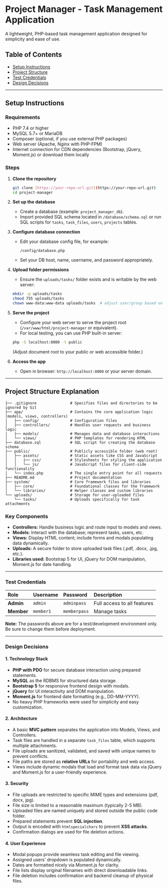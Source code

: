 # Project Manager - Task Management Application

A lightweight, PHP-based task management application designed for simplicity and ease of use.

## Table of Contents
* [Setup Instructions](#setup-instructions)
* [Project Structure](#project-structure)
* [Test Credentials](#test-credentials)
* [Design Decisions](#design-decisions)

---

## Setup Instructions

### Requirements
* PHP 7.4 or higher
* MySQL 5.7+ or MariaDB
* Composer (optional, if you use external PHP packages)
* Web server (Apache, Nginx with PHP-FPM)
* Internet connection for CDN dependencies (Bootstrap, jQuery, Moment.js) or download them locally

### Steps

1.  **Clone the repository**
    ```bash
    git clone [https://your-repo-url.git](https://your-repo-url.git)
    cd project-manager
    ```

2.  **Set up the database**
    * Create a database (example: `project_manager_db`).
    * Import provided SQL schema located in `/database/schema.sql` or run SQL scripts for `tasks`, `task_files`, `users`, `projects` tables.

3.  **Configure database connection**
    * Edit your database config file, for example:
        ```text
        /config/database.php
        ```
    * Set your DB host, name, username, and password appropriately.

4.  **Upload folder permissions**
    * Ensure the `uploads/tasks/` folder exists and is writable by the web server:
    ```bash
    mkdir -p uploads/tasks
    chmod 755 uploads/tasks
    chown www-data:www-data uploads/tasks  # adjust user/group based on your server
    ```

5.  **Serve the project**
    * Configure your web server to serve the project root (`/var/www/html/project-manager` or equivalent).
    * For local testing, you can use PHP built-in server:
    ```bash
    php -S localhost:8000 -t public
    ```
    (Adjust document root to your public or web accessible folder.)

6.  **Access the app**
    * Open in browser: `http://localhost:8000` or your server domain.

---

## Project Structure Explanation

```text.
├── .gitignore               # Specifies files and directories to be ignored by Git
├── app/                     # Contains the core application logic (models, views, controllers)
│   ├── config/              # Configuration files
│   ├── controllers/         # Handles user requests and business logic
│   ├── models/              # Manages data and database interactions
│   └── views/               # PHP templates for rendering HTML
├── database.sql             # SQL script for creating the database schema
├── public/                  # Publicly accessible folder (web root)
│   ├── assets/              # Static assets like CSS and JavaScript
│   │   ├── css/             # Stylesheets for styling the application
│   │   └── js/              # JavaScript files for client-side functionality
│   └── index.php            # The single entry point for all requests
├── README.md                # Project documentation
├── system/                  # Core framework files and libraries
│   ├── core/                # Foundational classes for the framework
│   └── libraries/           # Helper classes and custom libraries
└── uploads/                 # Storage for user-uploaded files
    └── tasks/               # Uploads specifically for task attachments
```


### Key Components

* **Controllers:** Handle business logic and route input to models and views.
* **Models:** Interact with the database; represent tasks, users, etc.
* **Views:** Display HTML content; include forms and modals populating data dynamically.
* **Uploads:** A secure folder to store uploaded task files (.pdf, .docx, .jpg, etc.).
* **Libraries used:** Bootstrap 5 for UI, jQuery for DOM manipulation, Moment.js for date handling.

---

### Test Credentials

| Role       | Username | Password | Description |
|:-----------| :--- | :--- | :--- |
| **Admin**  | `admin` | `adminpass` | Full access to all features |
| **Member** | `member1` | `memberpass` | Manage  tasks |

**Note:** The passwords above are for a test/development environment only. Be sure to change them before deployment.

---

### Design Decisions

#### 1. Technology Stack

* **PHP with PDO** for secure database interaction using prepared statements.
* **MySQL** as the RDBMS for structured data storage.
* **Bootstrap 5** for responsive frontend design with modals.
* **jQuery** for UI interactivity and DOM manipulation.
* **Moment.js** for frontend date formatting (e.g., DD-MM-YYYY).
* No heavy PHP frameworks were used for simplicity and easy customization.

#### 2. Architecture

* A basic **MVC pattern** separates the application into Models, Views, and Controllers.
* Task files are handled in a separate `task_files` table, which supports multiple attachments.
* File uploads are sanitized, validated, and saved with unique names to prevent conflicts.
* File paths are stored as **relative URLs** for portability and web access.
* Views include dynamic modals that load and format task data via jQuery and Moment.js for a user-friendly experience.

#### 3. Security

* File uploads are restricted to specific MIME types and extensions (pdf, docx, jpg).
* File size is limited to a reasonable maximum (typically 2-5 MB).
* Uploaded files are named uniquely and stored outside the public code folder.
* Prepared statements prevent **SQL injection**.
* Output is encoded with `htmlspecialchars` to prevent **XSS attacks**.
* Confirmation dialogs are used for file deletion actions.

#### 4. User Experience

* Modal popups provide seamless task editing and file viewing.
* Assigned users' dropdown is populated dynamically.
* Dates are formatted nicely via Moment.js for clarity.
* File lists display original filenames with direct downloadable links.
* File deletion includes confirmation and backend cleanup of physical files.